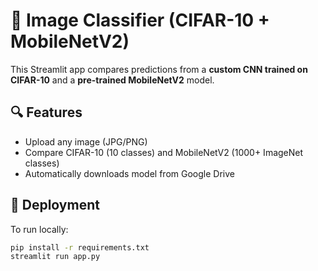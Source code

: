 # 🧠 Image Classifier (CIFAR-10 + MobileNetV2)

This Streamlit app compares predictions from a **custom CNN trained on CIFAR-10** and a **pre-trained MobileNetV2** model.

## 🔍 Features
- Upload any image (JPG/PNG)
- Compare CIFAR-10 (10 classes) and MobileNetV2 (1000+ ImageNet classes)
- Automatically downloads model from Google Drive

## 🚀 Deployment
To run locally:
```bash
pip install -r requirements.txt
streamlit run app.py
